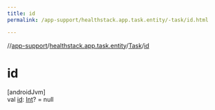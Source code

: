 ```yaml
---
title: id
permalink: /app-support/healthstack.app.task.entity/-task/id.html

---
```

//[app-support](../../../index.html)/[healthstack.app.task.entity](../index.html)/[Task](index.html)/[id](id.html)



# id



[androidJvm]\
val [id](id.html): [Int](https://kotlinlang.org/api/latest/jvm/stdlib/kotlin/-int/index.html)? = null




